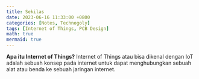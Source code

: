 ```yaml
---
title: Sekilas
date: 2023-06-16 11:33:00 +0800
categories: [Notes, Technogoly]
tags: [Internet of Things, PCB Design]
math: true
mermaid: true
---
```


**Apa itu Internet of Things?**
Internet of Things atau bisa dikenal dengan IoT adalah sebuah konsep pada internet untuk dapat menghubungkan sebuah alat atau benda ke sebuah jaringan internet.
